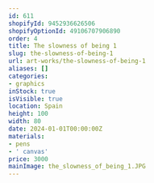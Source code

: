 ```yaml
---
id: 611
shopifyId: 9452936626506
shopifyOptionId: 49106707906890
order: 4
title: The slowness of being 1
slug: the-slowness-of-being-1
url: art-works/the-slowness-of-being-1
aliases: []
categories:
- graphics
inStock: true
isVisible: true
location: Spain
height: 100
width: 80
date: 2024-01-01T00:00:00Z
materials:
- pens
- ' canvas'
price: 3000
mainImage: the_slowness_of_being_1.JPG
---
```

